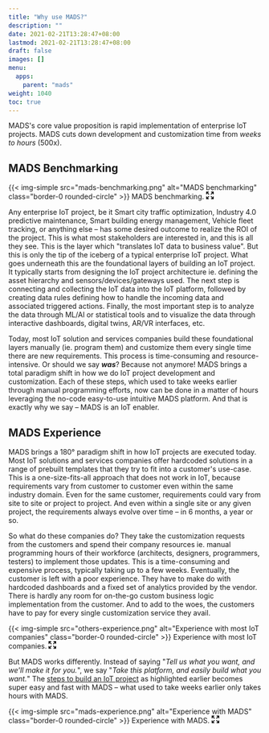 ```yaml
---
title: "Why use MADS?"
description: ""
date: 2021-02-21T13:28:47+08:00
lastmod: 2021-02-21T13:28:47+08:00
draft: false
images: []
menu:
  apps:
    parent: "mads"
weight: 1040
toc: true
---
```


MADS's core value proposition is rapid implementation of enterprise IoT projects. MADS cuts down development and customization time from _weeks to hours_ (500x).

## MADS Benchmarking

{{< img-simple src="mads-benchmarking.png" alt="MADS benchmarking" class="border-0 rounded-circle" >}} MADS benchmarking. [![Enlarge](enlarge.png "Enlarge")](mads-benchmarking.png)

Any enterprise IoT project, be it Smart city traffic optimization, Industry 4.0 predictive maintenance, Smart building energy management, Vehicle fleet tracking, or anything else – has some desired outcome to realize the ROI of the project. This is what most stakeholders are interested in, and this is all they see. This is the layer which "translates IoT data to business value". But this is only the tip of the iceberg of a typical enterprise IoT project. What goes underneath this are the foundational layers of building an IoT project. It typically starts from designing the IoT project architecture ie. defining the asset hierarchy and sensors/devices/gateways used. The next step is connecting and collecting the IoT data into the IoT platform, followed by creating data rules defining how to handle the incoming data and associated triggered actions. Finally, the most important step is to analyze the data through ML/AI or statistical tools and to visualize the data through interactive dashboards, digital twins, AR/VR interfaces, etc.

Today, most IoT solution and services companies build these foundational layers manually (ie. program them) and customize them every single time there are new requirements. This process is time-consuming and resource-intensive. Or should we say **_was_**? Because not anymore! MADS brings a total paradigm shift in how we do IoT project development and customization. Each of these steps, which used to take weeks earlier through manual programming efforts, now can be done in a matter of hours leveraging the no-code easy-to-use intuitive MADS platform. And that is exactly why we say – MADS is an IoT enabler.

## MADS Experience

MADS brings a 180° paradigm shift in how IoT projects are executed today. Most IoT solutions and services companies offer hardcoded solutions in a range of prebuilt templates that they try to fit into a customer's use-case. This is a one-size-fits-all approach that does not work in IoT, because requirements vary from customer to customer even within the same industry domain. Even for the same customer, requirements could vary from site to site or project to project. And even within a single site or any given project, the requirements always evolve over time – in 6 months, a year or so.

So what do these companies do? They take the customization requests from the customers and spend their company resources ie. manual programming hours of their workforce (architects, designers, programmers, testers) to implement those updates. This is a time-consuming and expensive process, typically taking up to a few weeks. Eventually, the customer is left with a poor experience. They have to make do with hardcoded dashboards and a fixed set of analytics provided by the vendor. There is hardly any room for on-the-go custom business logic implementation from the customer. And to add to the woes, the customers have to pay for every single customization service they avail.

{{< img-simple src="others-experience.png" alt="Experience with most IoT companies" class="border-0 rounded-circle" >}} Experience with most IoT companies. [![Enlarge](enlarge.png "Enlarge")](others-experience.png)

But MADS works differently. Instead of saying "_Tell us what you want, and we'll make it for you._", we say "_Take this platform, and easily build what you want._" The [steps to build an IoT project](#mads-benchmarking) as highlighted earlier becomes super easy and fast with MADS – what used to take weeks earlier only takes hours with MADS.

{{< img-simple src="mads-experience.png" alt="Experience with MADS" class="border-0 rounded-circle" >}} Experience with MADS. [![Enlarge](enlarge.png "Enlarge")](mads-experience.png)
